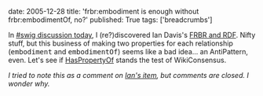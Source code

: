 date: 2005-12-28
title: 'frbr:embodiment is enough without frbr:embodimentOf, no?'
published: True
tags: ['breadcrumbs']

In <a href="http://chatlogs.planetrdf.com/swig/2005-12-28#T15-44-56">#swig discussion today</a>, I (re?)discovered Ian Davis's <a href="http://internetalchemy.org/2005/07/frbr-and-rdf">FRBR and RDF</a>. Nifty stuff, but this business of making two properties for each relationship (<tt>embodiment</tt> and <tt>embodimentOf</tt>) seems like a bad idea... an AntiPattern, even. Let's see if 
<a href="http://esw.w3.org/topic/HasPropertyOf">HasPropertyOf</a> stands the test of WikiConsensus.

<p><em>I tried to note this as a comment on <a href="http://internetalchemy.org/2005/07/frbr-and-rdf">Ian's item</a>, but comments are closed. I wonder why.</em></p>